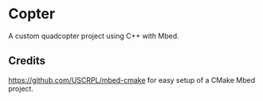 # Copter
A custom quadcopter project using C++ with Mbed.

## Credits
https://github.com/USCRPL/mbed-cmake for easy setup of a CMake Mbed project.
